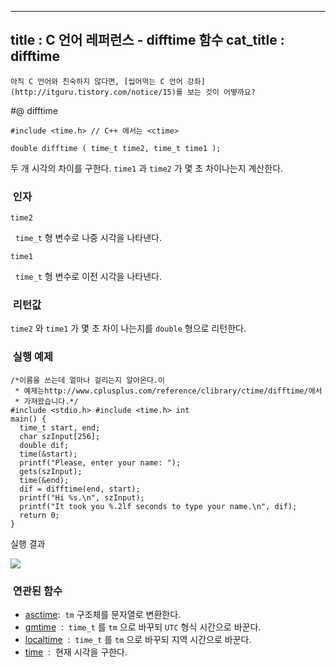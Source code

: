 ----------------
title : C 언어 레퍼런스 - difftime 함수
cat_title :  difftime
--------------



```warning
아직 C 언어와 친숙하지 않다면, [씹어먹는 C 언어 강좌](http://itguru.tistory.com/notice/15)를 보는 것이 어떻까요?

```

#@ difftime

```info
#include <time.h> // C++ 에서는 <ctime>

double difftime ( time_t time2, time_t time1 );
```


두 개 시각의 차이를 구한다.
`time1` 과 `time2` 가 몇 초 차이나는지 계산한다.



###  인자




`time2`

  `time_t` 형 변수로 나중 시각을 나타낸다.

`time1`

  `time_t` 형 변수로 이전 시각을 나타낸다.



###  리턴값




`time2` 와 `time1` 가 몇 초 차이 나는지를 `double` 형으로 리턴한다.



###  실행 예제




```cpp-formatted
/*이름을 쓰는데 얼마나 걸리는지 알아온다.이
 * 예제는http://www.cplusplus.com/reference/clibrary/ctime/difftime/에서
 * 가져왔습니다.*/
#include <stdio.h> #include <time.h> int
main() {
  time_t start, end;
  char szInput[256];
  double dif;
  time(&start);
  printf("Please, enter your name: ");
  gets(szInput);
  time(&end);
  dif = difftime(end, start);
  printf("Hi %s.\n", szInput);
  printf("It took you %.2lf seconds to type your name.\n", dif);
  return 0;
}
```


실행 결과


![](http://img1.daumcdn.net/thumb/R1920x0/?fname=http%3A%2F%2Fcfile29.uf.tistory.com%2Fimage%2F177A173A4D15F9B43D6540)



###  연관된 함수


*  [asctime](http://itguru.tistory.com/116):  `tm` 구조체를 문자열로 변환한다.
*  [gmtime](http://itguru.tistory.com/119)  :  `time_t` 를 `tm` 으로 바꾸되 `UTC` 형식 시간으로 바꾼다.
*  [localtime](http://itguru.tistory.com/120)  :  `time_t` 를 `tm` 으로 바꾸되 지역 시간으로 바꾼다.
*  [time](http://itguru.tistory.com/114)  :  현재 시각을 구한다.